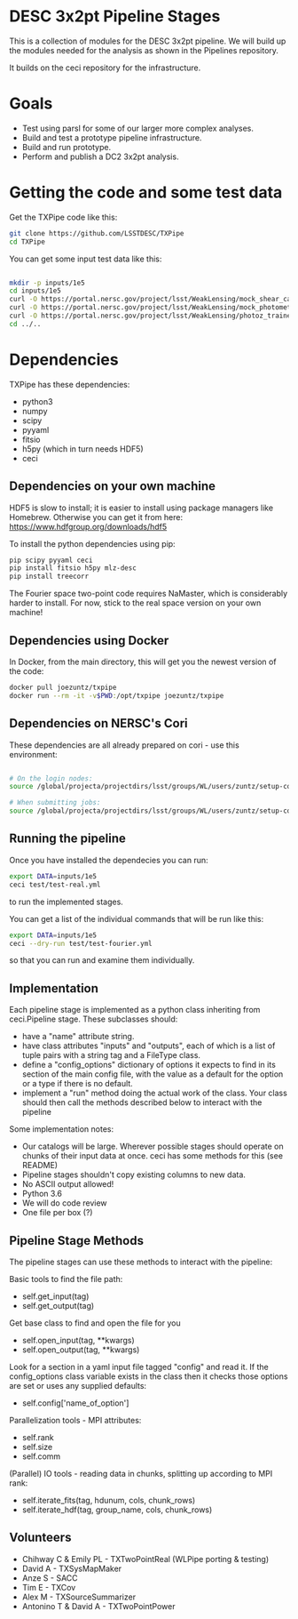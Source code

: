 DESC 3x2pt Pipeline Stages
==========================

This is a collection of modules for the DESC 3x2pt pipeline.
We will build up the modules needed for the analysis as shown in the Pipelines repository.

It builds on the ceci repository for the infrastructure.

Goals
======

- Test using parsl for some of our larger more complex analyses.
- Build and test a prototype pipeline infrastructure.
- Build and run prototype.
- Perform and publish a DC2 3x2pt analysis.

Getting the code and some test data
====================================

Get the TXPipe code like this:
```bash
git clone https://github.com/LSSTDESC/TXPipe
cd TXPipe
```

You can get some input test data like this:

```bash

mkdir -p inputs/1e5
cd inputs/1e5
curl -O https://portal.nersc.gov/project/lsst/WeakLensing/mock_shear_catalog.fits
curl -O https://portal.nersc.gov/project/lsst/WeakLensing/mock_photometry_catalog.hdf
curl -O https://portal.nersc.gov/project/lsst/WeakLensing/photoz_trained_model.npy
cd ../..
```


Dependencies
============

TXPipe has these dependencies:

- python3
- numpy
- scipy
- pyyaml
- fitsio
- h5py (which in turn needs HDF5)
- ceci

Dependencies on your own machine
---------------------------------

HDF5 is slow to install; it is easier to install using package managers like Homebrew.
Otherwise you can get it from here: https://www.hdfgroup.org/downloads/hdf5

To install the python dependencies using pip:

```bash
pip scipy pyyaml ceci
pip install fitsio h5py mlz-desc
pip install treecorr
```

The Fourier space two-point code requires NaMaster, which is considerably harder to install.  For now, stick to the real space version on your own machine!

Dependencies using Docker
-------------------------

In Docker, from the main directory, this will get you the newest version of the code:

```bash
docker pull joezuntz/txpipe
docker run --rm -it -v$PWD:/opt/txpipe joezuntz/txpipe
```

Dependencies on NERSC's Cori
----------------------------

These dependencies are all already prepared on cori - use this environment:

```bash

# On the login nodes:
source /global/projecta/projectdirs/lsst/groups/WL/users/zuntz/setup-cori-nompi

# When submitting jobs:
source /global/projecta/projectdirs/lsst/groups/WL/users/zuntz/setup-cori

```


Running the pipeline
--------------------

Once you have installed the dependecies you can run:

```bash
export DATA=inputs/1e5
ceci test/test-real.yml
```

to run the implemented stages.

You can get a list of the individual commands that will be run like this:

```bash
export DATA=inputs/1e5
ceci --dry-run test/test-fourier.yml
```

so that you can run and examine them individually.

Implementation
--------------

Each pipeline stage is implemented as a python class inheriting from ceci.Pipeline stage.  These subclasses should:

- have a "name" attribute string.
- have class attributes "inputs" and "outputs", each of which is a list of tuple pairs with a string tag and a FileType class.
- define a "config_options" dictionary of options it expects to find in its section of the main config file, with the value as a default for the option or a type if there is no default.
- implement a "run" method doing the actual work of the class.  Your class should then call the methods described below to interact with the pipeline


Some implementation notes:

- Our catalogs will be large. Wherever possible stages should operate on chunks of their input data at once. ceci has some methods for this (see README)
- Pipeline stages shouldn't copy existing columns to new data.
- No ASCII output allowed!
- Python 3.6
- We will do code review
- One file per box (?)

Pipeline Stage Methods
----------------------

The pipeline stages can use these methods to interact with the pipeline:

Basic tools to find the file path:

- self.get_input(tag)
- self.get_output(tag)

Get base class to find and open the file for you

- self.open_input(tag, **kwargs)
- self.open_output(tag, **kwargs)


Look for a section in a yaml input file tagged "config"
and read it.  If the config_options class variable exists in the class
then it checks those options are set or uses any supplied defaults:

- self.config['name_of_option']

Parallelization tools - MPI attributes:

- self.rank
- self.size
- self.comm

(Parallel) IO tools - reading data in chunks, splitting up 
according to MPI rank:

- self.iterate_fits(tag, hdunum, cols, chunk_rows)
- self.iterate_hdf(tag, group_name, cols, chunk_rows)








Volunteers
----------

- Chihway C & Emily PL - TXTwoPointReal (WLPipe porting & testing)
- David A - TXSysMapMaker
- Anze S - SACC
- Tim E - TXCov
- Alex M - TXSourceSummarizer
- Antonino T & David A - TXTwoPointPower
